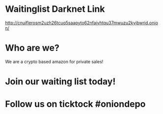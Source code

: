 # Waitinglist Darknet Link

 http://cnuiflerosm2uzh26tcuq5saapyto62nfajyhtqu37mwuzu2kyjbwrid.onion/

# Who are we?

We are a crypto based amazon for private sales!

# Join our waiting list today! 

# Follow us on ticktock #oniondepo
